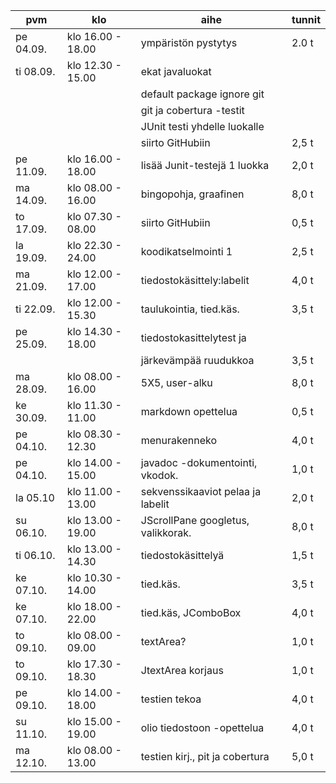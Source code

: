 pvm|klo|aihe|tunnit
----|------------------|-----------------------------------|-----
pe 04.09.| klo 16.00 - 18.00| 	ympäristön pystytys 		|2.0 t
ti 08.09.| klo 12.30 - 15.00|	ekat javaluokat|  
|||				default package ignore git|
|||				git ja cobertura -testit|
|||				JUnit testi yhdelle luokalle|
|||				siirto GitHubiin		|2,5 t	
pe 11.09.| klo 16.00 - 18.00|     lisää Junit-testejä 1 luokka	|2,0 t
ma 14.09.| klo 08.00 - 16.00|     bingopohja, graafinen         |8,0 t
to 17.09.| klo 07.30 - 08.00| 	siirto GitHubiin 		|0,5 t
la 19.09.| klo 22.30 - 24.00|     koodikatselmointi 1 		|2,5 t
ma 21.09.| klo 12.00 - 17.00|     tiedostokäsittely:labelit	|4,0 t 
ti 22.09.| klo 12.00 - 15.30|     taulukointia, tied.käs.       |3,5 t
pe 25.09.| klo 14.30 - 18.00|     tiedostokasittelytest ja |
|||				järkevämpää ruudukkoa		|3,5 t
ma 28.09.| klo 08.00 - 16.00|     5X5, user-alku		|8,0 t 
ke 30.09.| klo 11.30 - 11.00| markdown opettelua                |0,5 t
pe 04.10.| klo 08.30 - 12.30| menurakenneko                | 4,0 t
pe 04.10.| klo 14.00 - 15.00| javadoc -dokumentointi, vkodok.|1,0 t
la 05.10 | klo 11.00 - 13.00| sekvenssikaaviot pelaa ja labelit | 2,0 t
su 06.10.| klo 13.00 - 19.00| JScrollPane googletus, valikkorak.| 8,0 t
ti 06.10.| klo 13.00 - 14.30| tiedostokäsittelyä | 1,5 t
ke 07.10.| klo 10.30 - 14.00| tied.käs. | 3,5 t
ke 07.10.| klo 18.00 - 22.00| tied.käs, JComboBox | 4,0 t
to 09.10.| klo 08.00 - 09.00| textArea? | 1,0 t
to 09.10.| klo 17.30 - 18.30| JtextArea korjaus | 1,0 t
pe 09.10.| klo 14.00 - 18.00| testien tekoa | 4,0 t 
su 11.10.| klo 15.00 - 19.00| olio tiedostoon -opettelua | 4,0 t
ma 12.10.| klo 08.00 - 13.00| testien kirj., pit ja cobertura | 5,0 t
